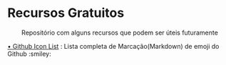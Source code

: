 # Recursos Gratuitos

<p align="center">Repositório com alguns recursos que podem ser úteis futuramente</p>
<p>
 <a href="https://github.com/DanielSoaress/recursos-gratuitos/blob/main/src/icon_list/icon_list.md">• Github Icon List</a>
 :  Lista completa de Marcação(Markdown) de emoji do Github :smiley:
</p>

